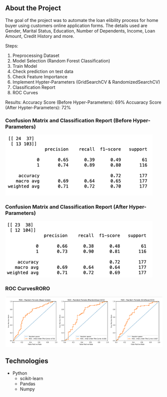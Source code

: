 ## About the Project
The goal of the project was to automate the loan elibility process for home buyer using customers online application forms. The details used are Gender, Marital Status, Education, Number of Dependents, Income, Loan Amount, Credit History and more. 

Steps:
1. Preprocessing Dataset
2. Model Selection (Random Forest Classification)
3. Train Model
4. Check prediction on test data
5. Check Feature Importance
6. Implement Hypter-Parameters (GridSearchCV & RandomizedSearchCV)
7. Classification Report
8. ROC Curves

Results:
Accuracy Score (Before Hyper-Parameters): 69%
Accuaracy Score (After Hypter-Parameters): 72%


### Confusion Matrix and Classification Report (Before Hyper-Parameters)
![testing](before_hyperparameters.png)

### Confusion Matrix and Classification Report (After Hyper-Parameters)
![testing](after_hyperparameters.png)


### ROC CurvesRORO
![roc_curves](roc_curves.png)

## Technologies
* Python
  * scikit-learn
  * Pandas
  * Numpy

